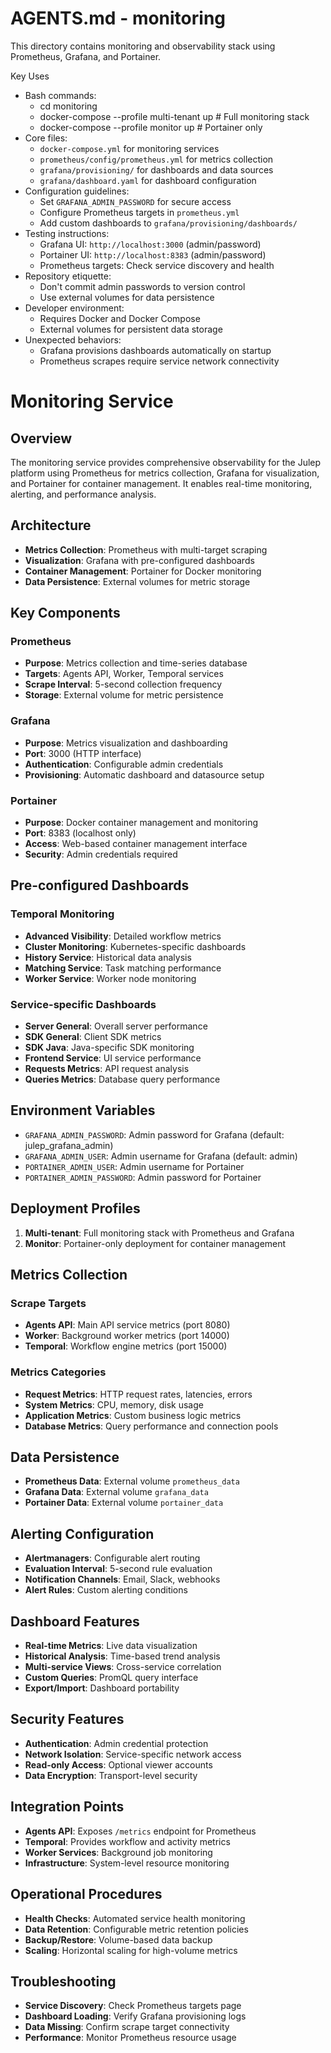 # AGENTS.md - monitoring

This directory contains monitoring and observability stack using Prometheus, Grafana, and Portainer.

Key Uses
- Bash commands:
  - cd monitoring
  - docker-compose --profile multi-tenant up  # Full monitoring stack
  - docker-compose --profile monitor up       # Portainer only
- Core files:
  - `docker-compose.yml` for monitoring services
  - `prometheus/config/prometheus.yml` for metrics collection
  - `grafana/provisioning/` for dashboards and data sources
  - `grafana/dashboard.yaml` for dashboard configuration
- Configuration guidelines:
  - Set `GRAFANA_ADMIN_PASSWORD` for secure access
  - Configure Prometheus targets in `prometheus.yml`
  - Add custom dashboards to `grafana/provisioning/dashboards/`
- Testing instructions:
  - Grafana UI: `http://localhost:3000` (admin/password)
  - Portainer UI: `http://localhost:8383` (admin/password)
  - Prometheus targets: Check service discovery and health
- Repository etiquette:
  - Don't commit admin passwords to version control
  - Use external volumes for data persistence
- Developer environment:
  - Requires Docker and Docker Compose
  - External volumes for persistent data storage
- Unexpected behaviors:
  - Grafana provisions dashboards automatically on startup
  - Prometheus scrapes require service network connectivity

# Monitoring Service

## Overview
The monitoring service provides comprehensive observability for the Julep platform using Prometheus for metrics collection, Grafana for visualization, and Portainer for container management. It enables real-time monitoring, alerting, and performance analysis.

## Architecture
- **Metrics Collection**: Prometheus with multi-target scraping
- **Visualization**: Grafana with pre-configured dashboards
- **Container Management**: Portainer for Docker monitoring
- **Data Persistence**: External volumes for metric storage

## Key Components

### Prometheus
- **Purpose**: Metrics collection and time-series database
- **Targets**: Agents API, Worker, Temporal services
- **Scrape Interval**: 5-second collection frequency
- **Storage**: External volume for metric persistence

### Grafana
- **Purpose**: Metrics visualization and dashboarding
- **Port**: 3000 (HTTP interface)
- **Authentication**: Configurable admin credentials
- **Provisioning**: Automatic dashboard and datasource setup

### Portainer
- **Purpose**: Docker container management and monitoring
- **Port**: 8383 (localhost only)
- **Access**: Web-based container management interface
- **Security**: Admin credentials required

## Pre-configured Dashboards

### Temporal Monitoring
- **Advanced Visibility**: Detailed workflow metrics
- **Cluster Monitoring**: Kubernetes-specific dashboards
- **History Service**: Historical data analysis
- **Matching Service**: Task matching performance
- **Worker Service**: Worker node monitoring

### Service-specific Dashboards
- **Server General**: Overall server performance
- **SDK General**: Client SDK metrics
- **SDK Java**: Java-specific SDK monitoring
- **Frontend Service**: UI service performance
- **Requests Metrics**: API request analysis
- **Queries Metrics**: Database query performance

## Environment Variables
- `GRAFANA_ADMIN_PASSWORD`: Admin password for Grafana (default: julep_grafana_admin)
- `GRAFANA_ADMIN_USER`: Admin username for Grafana (default: admin)
- `PORTAINER_ADMIN_USER`: Admin username for Portainer
- `PORTAINER_ADMIN_PASSWORD`: Admin password for Portainer

## Deployment Profiles
1. **Multi-tenant**: Full monitoring stack with Prometheus and Grafana
2. **Monitor**: Portainer-only deployment for container management

## Metrics Collection

### Scrape Targets
- **Agents API**: Main API service metrics (port 8080)
- **Worker**: Background worker metrics (port 14000)  
- **Temporal**: Workflow engine metrics (port 15000)

### Metrics Categories
- **Request Metrics**: HTTP request rates, latencies, errors
- **System Metrics**: CPU, memory, disk usage
- **Application Metrics**: Custom business logic metrics
- **Database Metrics**: Query performance and connection pools

## Data Persistence
- **Prometheus Data**: External volume `prometheus_data`
- **Grafana Data**: External volume `grafana_data`
- **Portainer Data**: External volume `portainer_data`

## Alerting Configuration
- **Alertmanagers**: Configurable alert routing
- **Evaluation Interval**: 5-second rule evaluation
- **Notification Channels**: Email, Slack, webhooks
- **Alert Rules**: Custom alerting conditions

## Dashboard Features
- **Real-time Metrics**: Live data visualization
- **Historical Analysis**: Time-based trend analysis
- **Multi-service Views**: Cross-service correlation
- **Custom Queries**: PromQL query interface
- **Export/Import**: Dashboard portability

## Security Features
- **Authentication**: Admin credential protection
- **Network Isolation**: Service-specific network access
- **Read-only Access**: Optional viewer accounts
- **Data Encryption**: Transport-level security

## Integration Points
- **Agents API**: Exposes `/metrics` endpoint for Prometheus
- **Temporal**: Provides workflow and activity metrics
- **Worker Services**: Background job monitoring
- **Infrastructure**: System-level resource monitoring

## Operational Procedures
- **Health Checks**: Automated service health monitoring
- **Data Retention**: Configurable metric retention policies
- **Backup/Restore**: Volume-based data backup
- **Scaling**: Horizontal scaling for high-volume metrics

## Troubleshooting
- **Service Discovery**: Check Prometheus targets page
- **Dashboard Loading**: Verify Grafana provisioning logs
- **Data Missing**: Confirm scrape target connectivity
- **Performance**: Monitor Prometheus resource usage